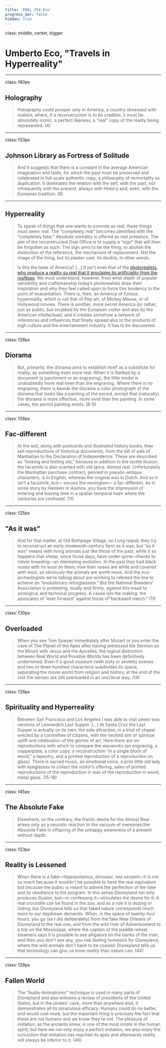```yaml
---
title: 'ENGL 354 Eco'
progress_bar: false
hidden: true
---
```

class: middle, center, bigger

# Umberto Eco, "Travels in Hyperreality"
---
class: f40px

## Holography
> Holography could prosper only in America, a country obsessed with realism, where, if a reconstruction is to be credible, it must be absolutely iconic, a perfect likeness, a “real” copy of the reality being represented. (4)

---
class: f33px
## Johnson Library as Fortress of Solitude

> And it suggests that there is a constant in the average American imagination and taste, for which the past must be preserved and celebrated in full-scale authentic copy; a philosophy of immortality as duplication. It dominates the relation with the self, with the past, not infrequently with the present, always with History and, even, with the European tradition. (6)

---
## Hyperreality

> To speak of things that one wants to connote as real, these things must seem real. The “completely real” becomes identified with the “completely fake.” Absolute unreality is offered as real presence. The aim of the reconstructed Oval Office is to supply a “sign” that will then be forgotten as such: The sign aims to be the thing, to abolish the distinction of the reference, the mechanism of replacement. Not the image of the thing, but its plaster cast. Its double, in other words. 
> 
> Is this the taste of America? […] It isn’t even that of the [photorealists, who produce a reality so real that it proclaims its artificiality from the rooftops](https://i.pinimg.com/originals/39/be/99/39be99106fddc3df09e30b6667c909f5.jpg). We must understand, however, from what depth of popular sensibility and craftsmanship today’s photorealists draw their inspiration and why they feel called upon to force this tendency to the point of exacerbation. There is, then, an America of furious hyperreality, which is not that of Pop art, of Mickey Mouse, or of Hollywood movies. There is another, more secret America (or rather, just as public, but snubbed by the European visitor and also by the American intellectual); and it creates somehow a network of references and influences that finally spread also to the products of high culture and the entertainment industry. It has to be discovered.

---
class: f28px
## Diorama

> But, primarily, the diorama aims to establish itself as a substitute for reality, as something even more real. When it is flanked by a document (a parchment or an engraving), the little model is undoubtedly more real even than the engraving. Where there is no engraving, there is beside the diorama a color photograph of the diorama that looks like a painting of the period, except that (naturally) the diorama is more effective, more vivid than the painting. In some cases, the period painting exists. (8-9)

---
class: f26px
## Fac-different

> At the exit, along with postcards and illustrated history books, they sell reproductions of historical documents, from the bill of sale of Manhattan to the Declaration of Independence. These are described as “looking and feeling old,” because in addition to the tactile illusion, the facsimile is also scented with old spice. Almost real. Unfortunately the Manhattan purchase contract, penned in pseudo-antique characters, is in English, whereas the original was in Dutch. And so it isn’t a facsimile, but— excuse the neologism— a fac-different. As in some story by Heinlein or Asimov, you have the impression of entering and leaving time in a spatial-temporal haze where the centuries are confused. (11)

---
class: f25px
## "As it was"

> And for that matter, at Old Bethpage Village, on Long Island, they try to reconstruct an early nineteenth-century farm as it was; but “as it was” means with living animals just like those of the past, while it so happens that sheep, since those days, have under-gone—thanks to clever breeding—an interesting evolution. In the past they had black noses with no wool on them; now their noses are white and covered with wool, so obviously the animals are worth more. And the eco-archeologists we’re talking about are working to rebreed the line to achieve an “evolutionary retrogression.” But the National Breeders’ Association is protesting, loudly and firmly, against this insult to zoological and technical progress. A cause isin the making: the advocates of “ever forward” against those of“backward march.” (11)

---
class: f30px
## Overloaded

> When you see Tom Sawyer immediately after Mozart or you enter the cave of The Planet of the Apes after having witnessed the Sermon on the Mount with Jesus and the Apostles, the logical distinction between Real World and Possible Worlds has been definitively undermined. Even if a good museum (with sixty or seventy scenes and two or three hundred characters) subdivides its space, separating the movie world from religion and history, at the end of the visit the senses are still overloaded in an uncritical way; (14)

---
class: f26px
## Spirituality and Hyperreality

> Between San Francisco and Los Angeles I was able to visit seven wax versions of Leonardo’s Last Supper. […] At Santa Cruz the Last Supper is actually on its own, the sole attraction, in a kind of chapel erected by a committee of citizens, with the twofold aim of spiritual uplift and celebration of the glories of art. Here there are six reproductions with which to compare the waxworks (an engraving, a copperplate, a color copy, a reconstruction “in a single block of wood,” a tapestry, and a printed reproduction of a reproduction on glass). There is sacred music, an emotional voice, a prim little old lady with eyeglasses to collect the visitor’s offering, sales of printed reproductions of the reproduction in wax of the reproduction in wood, metal glass. (15-18)

---
class: f45px
## The Absolute Fake
> Elsewhere, on the contrary, the frantic desire for the Almost Real arises only as a neurotic reaction to the vacuum of memories;the Absolute Fake is offspring of the unhappy awareness of a present without depth.
 
---
class: f23px
## Reality is Lessened

> When there is a fake—hippopotamus, dinosaur, sea serpent—it is not so much because it wouldn't be possible to have the real equivalent but because the public is meant to admire the perfection of the fake and its obedience to the program. In this sense Disneyland not only produces illusion, but—in confessing it—stimulates the desire for it: A real crocodile can be found in the zoo, and as a rule it is dozing or hiding, but Disneyland tells us that faked nature corresponds much more to our daydream demands. When, in the space of twenty-four hours, you go (as I did deliberately) from the fake New Orleans of Disneyland to the real one, and from the wild river of Adventureland to a trip on the Mississippi, where the captain of the paddle-wheel steamers says it is possible to see alligators on the banks of the river, and then you don't see any, you risk feeling homesick for Disneyland, where the wild animals don't have to be coaxed. Disneyland tells us that technology can give us more reality than nature can. (44)
---
class: f28px
## Fallen World

> The "Audio-Animatronic" technique is used in many parts of Disneyland and also enlivens a review of presidents of the United States, but in the pirates' cave, more than anywhere else, it demonstrates all its miraculous efficacy. Humans could do no better, and would cost more, but the important thing is precisely the fact that these are not humans and we know they're not. The pleasure of imitation, as the ancients knew, is one of the most innate in the human spirit; but here we not only enjoy a perfect imitation, we also enjoy the conviction that imitation has reached its apex and afterwards reality will always be inferior to it. (46)
